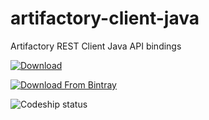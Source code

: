 artifactory-client-java
=======================

Artifactory REST Client Java API bindings

[ ![Download](https://api.bintray.com/packages/jfrog/artifactory-tools/artifactory-client-java/images/download.png) ](https://bintray.com/jfrog/artifactory-tools/artifactory-client-java/_latestVersion)

[![Download From Bintray](https://www.bintray.com/docs/images/bintray_badge_color.png)](https://bintray.com/jfrog/artifactory-tools/artifactory-client-java?source=watch)

![Codeship status](https://www.codeship.io/projects/c516fe40-d115-0130-7f00-3663a95d3c82/status)
